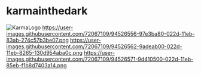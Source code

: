 # karmainthedark
![KarmaLogo](https://user-images.githubusercontent.com/72067109/94525501-13446c80-022c-11eb-80ec-37cd0f3bdbcd.PNG)
https://user-images.githubusercontent.com/72067109/94526556-97e3ba80-022d-11eb-83ab-274c57b3be07.png
https://user-images.githubusercontent.com/72067109/94526562-9adeab00-022d-11eb-8265-130d954aba0c.png
https://user-images.githubusercontent.com/72067109/94526571-9d410500-022d-11eb-85eb-f1b8d7403a14.png
